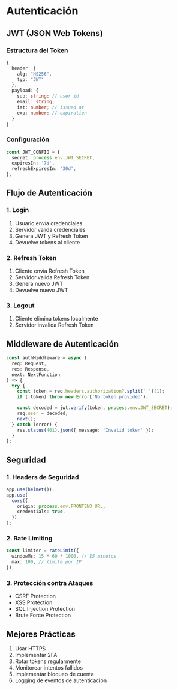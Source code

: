 # Autenticación

## JWT (JSON Web Tokens)

### Estructura del Token

```typescript
{
  header: {
    alg: "HS256",
    typ: "JWT"
  },
  payload: {
    sub: string; // user id
    email: string;
    iat: number; // issued at
    exp: number; // expiration
  }
}
```

### Configuración

```typescript
const JWT_CONFIG = {
  secret: process.env.JWT_SECRET,
  expiresIn: '7d',
  refreshExpiresIn: '30d',
};
```

## Flujo de Autenticación

### 1. Login

1. Usuario envía credenciales
2. Servidor valida credenciales
3. Genera JWT y Refresh Token
4. Devuelve tokens al cliente

### 2. Refresh Token

1. Cliente envía Refresh Token
2. Servidor valida Refresh Token
3. Genera nuevo JWT
4. Devuelve nuevo JWT

### 3. Logout

1. Cliente elimina tokens localmente
2. Servidor invalida Refresh Token

## Middleware de Autenticación

```typescript
const authMiddleware = async (
  req: Request,
  res: Response,
  next: NextFunction
) => {
  try {
    const token = req.headers.authorization?.split(' ')[1];
    if (!token) throw new Error('No token provided');

    const decoded = jwt.verify(token, process.env.JWT_SECRET);
    req.user = decoded;
    next();
  } catch (error) {
    res.status(401).json({ message: 'Invalid token' });
  }
};
```

## Seguridad

### 1. Headers de Seguridad

```typescript
app.use(helmet());
app.use(
  cors({
    origin: process.env.FRONTEND_URL,
    credentials: true,
  })
);
```

### 2. Rate Limiting

```typescript
const limiter = rateLimit({
  windowMs: 15 * 60 * 1000, // 15 minutos
  max: 100, // límite por IP
});
```

### 3. Protección contra Ataques

- CSRF Protection
- XSS Protection
- SQL Injection Protection
- Brute Force Protection

## Mejores Prácticas

1. Usar HTTPS
2. Implementar 2FA
3. Rotar tokens regularmente
4. Monitorear intentos fallidos
5. Implementar bloqueo de cuenta
6. Logging de eventos de autenticación
